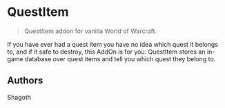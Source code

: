 # QuestItem

> QuestItem addon for vanilla World of Warcraft.

If you have ever had a quest item you have no idea which quest it belongs to,
and if it safe to destroy, this AddOn is for you. QuestItem stores an in-game
database over quest items and tell you which quest they belong to.

## Authors

Shagoth
